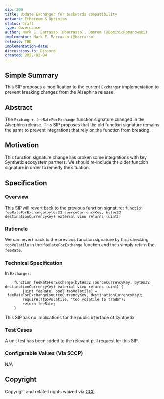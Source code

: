 ```yaml
---
sip: 209
title: Update Exchanger for backwards compatibility
network: Ethereum & Optimism
status: Draft
type: Governance
author: Mark E. Barrasso (@barrasso), Domrom (@DominicRomanowski)
implementor: Mark E. Barrasso (@barrasso)
release: TBD
implementation-date:
discussions-to: Discord
created: 2022-02-04
---
```


<!--You can leave these HTML comments in your merged SIP and delete the visible duplicate text guides, they will not appear and may be helpful to refer to if you edit it again. This is the suggested template for new SIPs. Note that an SIP number will be assigned by an editor. When opening a pull request to submit your SIP, please use an abbreviated title in the filename, `sip-draft_title_abbrev.md`. The title should be 44 characters or less.-->

## Simple Summary

<!--"If you can't explain it simply, you don't understand it well enough." Simply describe the outcome the proposed changes intends to achieve. This should be non-technical and accessible to a casual community member.-->

This SIP proposes a modification to the current `Exchanger` implementation to prevent breaking changes from the Alsephina release.

## Abstract

<!--A short (~200 word) description of the proposed change, the abstract should clearly describe the proposed change. This is what *will* be done if the SIP is implemented, not *why* it should be done or *how* it will be done. If the SIP proposes deploying a new contract, write, "we propose to deploy a new contract that will do x".-->

The `Exchanger.feeRateForExchange` function signature changed in the Alsephina release. This SIP proposes that the old function signature remains the same to prevent integrations that rely on the function from breaking.

## Motivation

<!--This is the problem statement. This is the *why* of the SIP. It should clearly explain *why* the current state of the protocol is inadequate.  It is critical that you explain *why* the change is needed, if the SIP proposes changing how something is calculated, you must address *why* the current calculation is innaccurate or wrong. This is not the place to describe how the SIP will address the issue!-->

This function signature change has broken some integrations with key Synthetix ecosystem partners. We should re-include the older function signature in order to remedy the situation.

## Specification

<!--The specification should describe the syntax and semantics of any new feature, there are five sections
1. Overview
2. Rationale
3. Technical Specification
4. Test Cases
5. Configurable Values
-->

### Overview

<!--This is a high level overview of *how* the SIP will solve the problem. The overview should clearly describe how the new feature will be implemented.-->

This SIP will revert back to the previous function signature:
`function feeRateForExchange(bytes32 sourceCurrencyKey, bytes32 destinationCurrencyKey) external view returns (uint);`

### Rationale

<!--This is where you explain the reasoning behind how you propose to solve the problem. Why did you propose to implement the change in this way, what were the considerations and trade-offs. The rationale fleshes out what motivated the design and why particular design decisions were made. It should describe alternate designs that were considered and related work. The rationale may also provide evidence of consensus within the community, and should discuss important objections or concerns raised during discussion.-->

We can revert back to the previous function signature by first checking `tooVolatile` in the `feeRateForExchange` function and then simply return the `feeRate`.

### Technical Specification

<!--The technical specification should outline the public API of the changes proposed. That is, changes to any of the interfaces Synthetix currently exposes or the creations of new ones.-->

In `Exchanger`:

```
    function feeRateForExchange(bytes32 sourceCurrencyKey, bytes32 destinationCurrencyKey) external view returns (uint) {
        (uint feeRate, bool tooVolatile) = _feeRateForExchange(sourceCurrencyKey, destinationCurrencyKey);
        require(!tooVolatile, "too volatile to trade");
        return feeRate;
    }
```

This SIP has no implications for the public interface of Synthetix.

### Test Cases

<!--Test cases for an implementation are mandatory for SIPs but can be included with the implementation..-->

A unit test has been added to the relevant pull request for this SIP.

### Configurable Values (Via SCCP)

<!--Please list all values configurable via SCCP under this implementation.-->

N/A

## Copyright

Copyright and related rights waived via [CC0](https://creativecommons.org/publicdomain/zero/1.0/).
